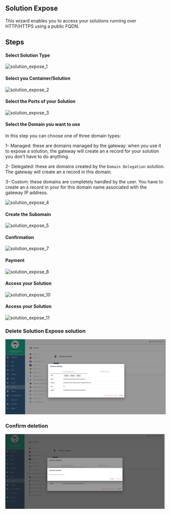 ## Solution Expose
This wizard enables you to access your solutions running over HTTP/HTTPS using a public FQDN.

## Steps

#### Select Solution Type
![solution_expose_1](img/solution_expose_1.png)

#### Select you Container/Solution
![solution_expose_2](img/solution_expose_2.png)

#### Select the Ports of your Solution
![solution_expose_3](img/solution_expose_3.png)


#### Select the Domain you want to use
In this step you can choose one of three domain types:

1- Managed: these are domains managed by the gateway. when you use it to expose a solution, the gateway will create an `A` record for your solution you don't have to do anything.

2- Delegated: these are domains created by the `Domain Delegation` solution. The gateway will create an `A` record in this domain.

3- Custom: these domains are completely handled by the user. You have to create an `A` record in your for this domain name associated with the gateway IP address.

![solution_expose_4](img/solution_expose_4.png)

#### Create the Subomain
![solution_expose_5](img/solution_expose_5.png)


#### Confirmation
![solution_expose_7](img/solution_expose_7.png)

#### Payment
![solution_expose_8](img/solution_expose_8.png)

#### Access your Solution
![solution_expose_10](img/solution_expose_10.png)

#### Access your Solution
![solution_expose_11](img/solution_expose_11.png)

### Delete Solution Expose solution
![](./img/solution_expose_12.png)

### Confirm deletion 
![](./img/solution_expose_13.png)
